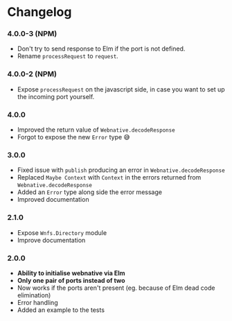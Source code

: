 # Changelog

### 4.0.0-3 (NPM)

- Don't try to send response to Elm if the port is not defined.
- Rename `processRequest` to `request`.


### 4.0.0-2 (NPM)

- Expose `processRequest` on the javascript side, in case you want to set up the incoming port yourself.


### 4.0.0

- Improved the return value of `Webnative.decodeResponse`
- Forgot to expose the new `Error` type 😅


### 3.0.0

- Fixed issue with `publish` producing an error in `Webnative.decodeResponse`
- Replaced `Maybe Context` with `Context` in the errors returned from `Webnative.decodeResponse`
- Added an `Error` type along side the error message
- Improved documentation


### 2.1.0

- Expose `Wnfs.Directory` module
- Improve documentation


### 2.0.0

- **Ability to initialise webnative via Elm**
- **Only one pair of ports instead of two**
- Now works if the ports aren't present (eg. because of Elm dead code elimination)
- Error handling
- Added an example to the tests

